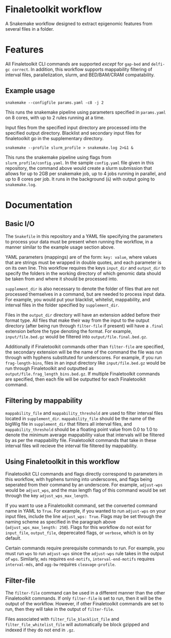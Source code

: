 # Finaletoolkit workflow

A Snakemake workflow designed to extract epigenomic features from several files in a folder.

# Features

All Finaletoolkit CLI commands are supported *except* for `gap-bed` and `delfi-gc correct`. In addition, this workflow supports mappability filtering of interval files, parallelization, slurm, and BED/BAM/CRAM compatability.

## Example usage
```
snakemake --configfile params.yaml -c8 -j 2
```
This runs the snakemake pipeline using parameters specified in `params.yaml` on 8 cores, with up to 2 rules running at a time.

Input files from the specified input directory are processed into the specified output directory. Blacklist and secondary input files for finaletoolkit go in the supplementary directory.

```
snakemake --profile slurm_profile > snakemake.log 2>&1 &
```

This runs the snakemake pipeline using flags from `slurm_profile/config.yaml`. In the sample `config.yaml` file given in this repository, the command above would create a slurm submission that allows for up to 2GB per snakemake job, up to 4 jobs running in parallel, and up to 8 cores per job. It runs in the background (`&`) with output going to `snakemake.log`.

# Documentation

## Basic I/O

The `Snakefile` in this repository and a YAML file specifying the parameters to process your data must be present when running the workflow, in a manner similar to the example usage section above.

YAML parameters (mappings) are of the form: `key: value`, where values that are strings must be wrapped in double quotes, and each parameter is on its own line. This workflow requires the keys `input_dir` and `output_dir` to specify the folders in the working directory of which genomic data should be taken from and where it should be processed into.

`supplement_dir` is also necessary to denote the folder of files that are not processed themselves in a command, but are needed to process input data. For example, you would put your blacklist, whitelist, mappability, and interval files in the folder specified by `supplement_dir`.

Files in the `output_dir` directory will have an extension added before their format type. All files that make their way from the input to the output directory (after being run through `filter-file` if present) will have a `.final` extension before the type denoting the format. For example, `input/file.bed.gz` would be filtered into `output/file.final.bed.gz`.

Additionally if Finaletoolkit commands other than `filter-file` are specified, the secondary extension will be the name of the command the file was run through with hyphens substituted for underscores. For example, if you run `frag-length-bins`, files in an input directory like `input/file.bed.gz` would be run through Finaletoolkit and outputted as `output/file.frag_length_bins.bed.gz`. If multiple Finaletoolkit commands are specified, then each file will be outputted for each Finaletoolkit command.

## Filtering by mappability

`mappability_file` and `mappability_threshold` are used to filter interval files located in `supplement_dir`. `mappability_file` should be the name of the bigWig file in `supplement_dir` that filters all interval files, and `mappability_threshold` should be a floating point value from 0.0 to 1.0 to denote the minimum average mappability value that intervals will be filtered by as per the mappability file. Finaletoolkit commands that take in these interval files will recieve the interval file filtered by mappability.

## Using Finaletoolkit in this workflow

Finaletoolkit CLI commands and flags directly correspond to parameters in this workflow, with hyphens turning into underscores, and flags being seperated from their command by an underscore. For example, `adjust-wps` would be `adjust_wps`, and the max length flag of this command would be set through the key `adjust_wps_max_length`.

If you want to use a Finaletoolkit command, set the converted command name in YAML to `True`. For example, if you wanted to run `adjust-wps` on your input files, include the line `adjust_wps: True`. Flags may be set through the naming scheme as specified in the paragraph above (`adjust_wps_max_length: 250`). Flags for this workflow do not exist for `input_file`, `output_file`, deperecated flags, or `verbose`, which is on by default.

Certain commands require prerequisite commands to run. For example, you must run `wps` to run `adjust-wps` since the `adjust-wps` rule takes in the output of `wps`. Similarly, `mds` requires `end-motifs`, `interval-end-motifs` requires `interval-mds`, and `agg-bw` requires `cleavage-profile`.

## Filter-file

The `filter-file` command can be used in a different manner than the other Finaletoolkit commands. If only `filter-file` is set to run, then it will be the output of the workflow. However, if other Finaletoolkit commands are set to run, then they will take in the output of `filter-file`.

Files associated with `filter_file_blacklist_file` and `filter_file_whitelist_file` will automatically be block gzipped and indexed if they do not end in `.gz`.

